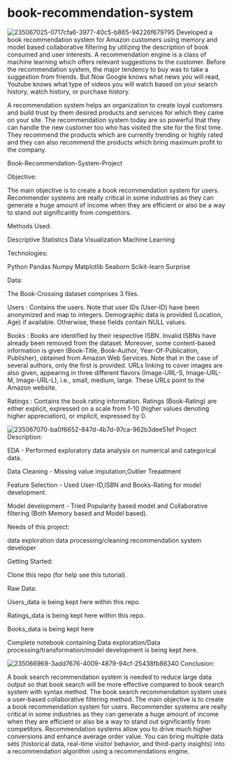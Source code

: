 # book-recommendation-system
![235067025-0717cfa6-3977-40c5-b865-94226f679795](https://github.com/smaran19/book-recommendation-system/assets/150596819/7b9f11ee-5abd-4372-a60f-8ff7a21b127a)
Developed a book recommendation system for Amazon customers using memory and model based collaborative filtering by utilizing the description of book consumed and user interests. A recommendation engine is a class of machine learning which offers relevant suggestions to the customer. Before the recommendation system, the major tendency to buy was to take a suggestion from friends. But Now Google knows what news you will read, Youtube knows what type of videos you will watch based on your search history, watch history, or purchase history.

A recommendation system helps an organization to create loyal customers and build trust by them desired products and services for which they came on your site. The recommendation system today are so powerful that they can handle the new customer too who has visited the site for the first time. They recommend the products which are currently trending or highly rated and they can also recommend the products which bring maximum profit to the company.

Book-Recommendation-System-Project

Objective:

The main objective is to create a book recommendation system for users. Recommender systems are really critical in some industries as they can generate a huge amount of income when they are efficient or also be a way to stand out significantly from competitors.

Methods Used:

Descriptive Statistics Data Visualization Machine Learning

Technologies:

Python Pandas Numpy Matplotlib Seaborn Scikit-learn Surprise

Data:

The Book-Crossing dataset comprises 3 files.

Users : Contains the users. Note that user IDs (User-ID) have been anonymized and map to integers. Demographic data is provided (Location, Age) if available. Otherwise, these fields contain NULL values.

Books : Books are identified by their respective ISBN. Invalid ISBNs have already been removed from the dataset. Moreover, some content-based information is given (Book-Title, Book-Author, Year-Of-Publication, Publisher), obtained from Amazon Web Services. Note that in the case of several authors, only the first is provided. URLs linking to cover images are also given, appearing in three different flavors (Image-URL-S, Image-URL-M, Image-URL-L), i.e., small, medium, large. These URLs point to the Amazon website.

Ratings : Contains the book rating information. Ratings (Book-Rating) are either explicit, expressed on a scale from 1-10 (higher values denoting higher appreciation), or implicit, expressed by 0.

![235067070-ba0f6652-847d-4b7d-97ca-962b3dee51ef](https://github.com/smaran19/book-recommendation-system/assets/150596819/1873db55-2075-4e3f-ac92-f5cfe65e895c)
Project Description:

EDA - Performed exploratory data analysis on numerical and categorical data.

Data Cleaning - Missing value imputation,Outlier Treaatment

Feature Selection - Used User-ID,ISBN and Books-Rating for model development.

Model development - Tried Popularity based model and Collaborative filtering (Both Memory based and Model based).

Needs of this project:

data exploration data processing/cleaning recommendation system developer

Getting Started:

Clone this repo (for help see this tutorial).

Raw Data:

Users_data is being kept here within this repo.

Ratings_data is being kept here within this repo.

Books_data is being kept here

Complete notebook containing Data exploration/Data processing/transformation/model development is being kept here.

![235066969-3add7676-4009-4879-94cf-25438fb86340](https://github.com/smaran19/book-recommendation-system/assets/150596819/377b1ad6-4d09-4ed7-a779-b4b75ef3bd59)
Conclusion:

A book search recommendation system is needed to reduce large data output so that book search will be more effective compared to book search system with syntax method. The book search recommendation system uses a user-based collaborative filtering method. The main objective is to create a book recommendation system for users. Recommender systems are really critical in some industries as they can generate a huge amount of income when they are efficient or also be a way to stand out significantly from competitors. Recommendation systems allow you to drive much higher conversions and enhance average order value. You can bring multiple data sets (historical data, real-time visitor behavior, and third-party insights) into a recommendation algorithm using a recommendations engine.

